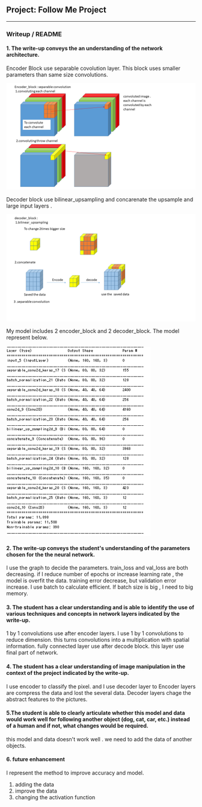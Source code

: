## Project: Follow Me Project
---
### Writeup / README

#### 1. The write-up conveys the an understanding of the network architecture.
[//]: # (Image References)

[image1]: encoder_block.png
[image2]: decoder_block.png
[image3]: model_weights.PNG
Encoder Block use separable covolution layer. This block uses  smaller parameters than same size convolutions.

![alt text][image1]


Decoder block use bilinear_upsampling and concarenate the upsample and large input layers .

![alt text][image2]

My model includes 2 encoder_block and 2 decoder_block.
The model represent below.

![alt text][image3]


#### 2. The write-up conveys the student's understanding of the parameters chosen for the the neural network.

I use the graph to decide the parameters.
train_loss and val_loss are both decreasing.
if I reduce number of epochs or increase learning rate , the model is overfit the data. training error decrease, but validation error increase.
I use batch to calculate efficient.
If batch size is big , I need to big memory.

#### 3. The student has a clear understanding and is able to identify the use of various techniques and concepts in network layers indicated by the write-up.

1 by 1 convolutions use  after encoder layers. I use 1 by 1 convolutions to reduce dimension.
this turns convolutions into a multiplication with spatial information.
fully connected layer use after decode block. this layer  use final part of network.

#### 4. The student has a clear understanding of image manipulation in the context of the project indicated by the write-up.

I use encoder to classify the pixel. and I use decoder layer to
Encoder layers are compress the data and lost the several data.
Decoder layers chage the abstract features to the pictures.

#### 5.The student is able to clearly articulate whether this model and data would work well for following another object (dog, cat, car, etc.) instead of a human and if not, what changes would be required.

this model and data doesn't work well . we need to add the data of another objects.

#### 6. future enhancement

I represent the method to improve accuracy and model.

1. adding the data
2. improve the data
3. changing the activation function
